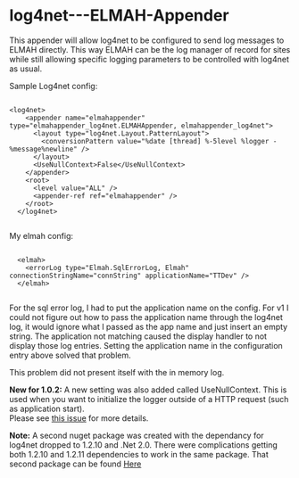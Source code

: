 log4net---ELMAH-Appender
========================

This appender will allow log4net to be configured to send log messages to ELMAH directly.  This way ELMAH can be the log manager of record for sites while still allowing specific logging parameters to be controlled with log4net as usual.

Sample Log4net config:
<pre><code>
&lt;log4net&gt;
    &lt;appender name="elmahappender" type="elmahappender_log4net.ELMAHAppender, elmahappender_log4net"&gt;
      &lt;layout type="log4net.Layout.PatternLayout"&gt;
        &lt;conversionPattern value="%date [thread] %-5level %logger - %message%newline" /&gt;
      &lt;/layout&gt;
      &lt;UseNullContext&gt;False&lt;/UseNullContext&gt;
    &lt;/appender&gt;
    &lt;root&gt;
      &lt;level value="ALL" /&gt;
      &lt;appender-ref ref="elmahappender" /&gt;
    &lt;/root&gt;
  &lt;/log4net&gt;
  </code></pre>
  My elmah config:
  <pre><code>
  &lt;elmah&gt;
    &lt;errorLog type="Elmah.SqlErrorLog, Elmah" connectionStringName="connString" applicationName="TTDev" /&gt;
  &lt;/elmah&gt;
  </code></pre>
  
  For the sql error log, I had to put the application name on the config.  For v1 I could not figure out how to pass the application name
  through the log4net log, it would ignore what I passed as the app name and just insert an empty string.  The application not matching caused the display handler to not display those log entries.
  Setting the application name in the configuration entry above solved that problem.
  
  This problem did not present itself with the in memory log.

  <b>New for 1.0.2:</b>  A new setting was also added called UseNullContext.  This is used when you want to initialize the logger outside of a HTTP request (such as application start).  
  Please see [this issue](https://github.com/edwinf/log4net---ELMAH-Appender/pull/2) for more details.
  
   <b>Note:</b> A second nuget package was created with the dependancy for log4net dropped to 1.2.10 and .Net 2.0. There were complications getting both 1.2.10 and 1.2.11 dependencies to work in the same package.
   That second package can be found [Here](https://nuget.org/packages/elmahappender_log4net_1.2.10/)
  
